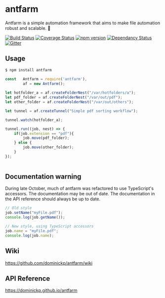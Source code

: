 # antfarm

Antfarm is a simple automation framework that aims to make file automation robust and scalable. 🐜

[![Build Status](https://travis-ci.org/dominickp/antfarm.svg?branch=master)](https://travis-ci.org/dominickp/antfarm)
[![Coverage Status](https://coveralls.io/repos/github/dominickp/antfarm/badge.svg?branch=master)](https://coveralls.io/github/dominickp/antfarm?branch=master)
[![npm version](https://badge.fury.io/js/antfarm.svg)](https://badge.fury.io/js/antfarm)
[![Dependancy Status](https://david-dm.org/dominickp/antfarm.svg)](https://david-dm.org/dominickp/antfarm)
[![Gitter](https://badges.gitter.im/dominickp/antfarm.svg)](https://gitter.im/open-automation/Lobby)

## Usage

```sh
$ npm install antfarm
```

```js
const   Antfarm = require('antfarm'),
        af = new Antfarm();
   
let hotfolder_a = af.createFolderNest("/var/hotfolders/a");
let pdf_folder = af.createFolderNest("/var/out/pdf");
let other_folder = af.createFolderNest("/var/out/others");

let tunnel = af.createTunnel("Simple pdf sorting workflow");

tunnel.watch(hotfolder_a);

tunnel.run((job, nest) => {
    if(job.extension == "pdf"){
        job.move(pdf_folder);
    } else {
        job.move(other_folder);
    }
});
    
```

## Documentation warning
During late October, much of antfarm was refactored to use TypeScript's accessors. The documentation may be out of date. The documentation in the API reference should always be up to date.

```js
// Old style
job.setName("myFile.pdf");
console.log(job.getName());

// New style, using TypeScript accessors
job.name = "myFile.pdf";
console.log(job.name);
```

## Wiki
https://github.com/dominickp/antfarm/wiki

## API Reference
https://dominickp.github.io/antfarm
